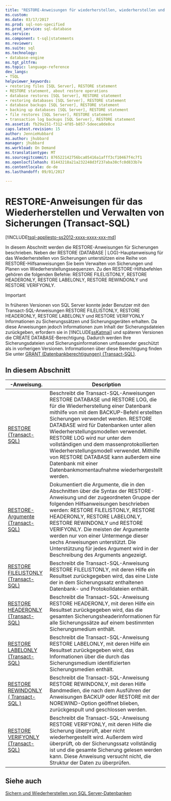 ```yaml
---
title: "RESTORE-Anweisungen für wiederherstellen, wiederherstellen und Verwalten von Sicherungen (T-SQL) | Microsoft Docs"
ms.custom: 
ms.date: 03/17/2017
ms.prod: sql-non-specified
ms.prod_service: sql-database
ms.service: 
ms.component: t-sql|statements
ms.reviewer: 
ms.suite: sql
ms.technology:
- database-engine
ms.tgt_pltfrm: 
ms.topic: language-reference
dev_langs:
- TSQL
helpviewer_keywords:
- restoring files [SQL Server], RESTORE statement
- RESTORE statement, about restore operations
- database restores [SQL Server], RESTORE statement
- restoring databases [SQL Server], RESTORE statement
- database backups [SQL Server], RESTORE statement
- backing up databases [SQL Server], RESTORE statement
- file restores [SQL Server], RESTORE statement
- transaction log backups [SQL Server], RESTORE statement
ms.assetid: fb29a151-f312-4f85-b857-5deeca0de8ce
caps.latest.revision: 15
author: JennieHubbard
ms.author: jhubbard
manager: jhubbard
ms.workload: On Demand
ms.translationtype: MT
ms.sourcegitcommit: 876522142756bca05416a1afff3cf10467f4c7f1
ms.openlocfilehash: 81443218a21a232248d3f237aba38cfc0d833b7e
ms.contentlocale: de-de
ms.lasthandoff: 09/01/2017

---
```

# <a name="restore-statements-for-restoring-recovering-and-managing-backups-transact-sql"></a>RESTORE-Anweisungen für das Wiederherstellen und Verwalten von Sicherungen (Transact-SQL)
[!INCLUDE[tsql-appliesto-ss2012-xxxx-xxxx-xxx-md](../../includes/tsql-appliesto-ss2012-xxxx-xxxx-xxx-md.md)]

  In diesem Abschnitt werden die RESTORE-Anweisungen für Sicherungen beschrieben. Neben der RESTORE {DATABASE | LOG}-Hauptanweisung für das Wiederherstellen von Sicherungen unterstützen eine Reihe von RESTORE-Hilfsanweisungen Sie beim Verwalten von Sicherungen und Planen von Wiederherstellungssequenzen. Zu den RESTORE-Hilfsbefehlen gehören die folgenden Befehle: RESTORE FILELISTONLY, RESTORE HEADERONLY, RESTORE LABELONLY, RESTORE REWINDONLY und RESTORE VERIFYONLY.  
  
> [!IMPORTANT]  
>  In früheren Versionen von SQL Server konnte jeder Benutzer mit den Transact-SQL-Anweisungen RESTORE FILELISTONLY, RESTORE HEADERONLY, RESTORE LABELONLY und RESTORE VERIFYONLY Informationen zu Sicherungssätzen und Sicherungsgeräten erhalten. Da diese Anweisungen jedoch Informationen zum Inhalt der Sicherungsdateien zurückgeben, erfordern sie in [!INCLUDE[ssKatmai](../../includes/sskatmai-md.md)] und späteren Versionen die CREATE DATABASE-Berechtigung. Dadurch werden Ihre Sicherungsdateien und Sicherungsinformationen umfassender geschützt als in vorherigen Versionen. Informationen über diese Berechtigung finden Sie unter [GRANT (Datenbankberechtigungen) &#40;Transact-SQL&#41;](../../t-sql/statements/grant-database-permissions-transact-sql.md).  
  
## <a name="in-this-section"></a>In diesem Abschnitt  
  
|-Anweisung.|Description|  
|---------------|-----------------|  
|[RESTORE &#40;Transact-SQL&#41;](../../t-sql/statements/restore-statements-transact-sql.md)|Beschreibt die Transact-SQL-Anweisungen RESTORE DATABASE und RESTORE LOG, die für die Wiederherstellung einer Datenbank mithilfe von mit dem BACKUP-Befehl erstellten Sicherungen verwendet werden. RESTORE DATABASE wird für Datenbanken unter allen Wiederherstellungsmodellen verwendet. RESTORE LOG wird nur unter dem vollständigen und dem massenprotokollierten Wiederherstellungsmodell verwendet. Mithilfe von RESTORE DATABASE kann außerdem eine Datenbank mit einer Datenbankmomentaufnahme wiederhergestellt werden.|  
|[RESTORE-Argumente &#40;Transact-SQL&#41;](../../t-sql/statements/restore-statements-arguments-transact-sql.md)|Dokumentiert die Argumente, die in den Abschnitten über die Syntax der RESTORE-Anweisung und der zugeordneten Gruppe der folgenden Hilfsanweisungen beschrieben werden: RESTORE FILELISTONLY, RESTORE HEADERONLY, RESTORE LABELONLY, RESTORE REWINDONLY und RESTORE VERIFYONLY. Die meisten der Argumente werden nur von einer Untermenge dieser sechs Anweisungen unterstützt. Die Unterstützung für jedes Argument wird in der Beschreibung des Arguments angezeigt.|  
|[RESTORE FILELISTONLY &#40;Transact-SQL&#41;](../../t-sql/statements/restore-statements-filelistonly-transact-sql.md)|Beschreibt die Transact-SQL-Anweisung RESTORE FILELISTONLY, mit deren Hilfe ein Resultset zurückgegeben wird, das eine Liste der in dem Sicherungssatz enthaltenen Datenbank- und Protokolldateien enthält.|  
|[RESTORE HEADERONLY &#40;Transact-SQL&#41;](../../t-sql/statements/restore-statements-headeronly-transact-sql.md)|Beschreibt die Transact-SQL-Anweisung RESTORE HEADERONLY, mit deren Hilfe ein Resultset zurückgegeben wird, das die gesamten Sicherungsheaderinformationen für alle Sicherungssätze auf einem bestimmten Sicherungsmedium enthält.|  
|[RESTORE LABELONLY &#40;Transact-SQL&#41;](../../t-sql/statements/restore-statements-labelonly-transact-sql.md)|Beschreibt die Transact-SQL-Anweisung RESTORE LABELONLY, mit deren Hilfe ein Resultset zurückgegeben wird, das Informationen über die durch das Sicherungsmedium identifizierten Sicherungsmedien enthält.|  
|[RESTORE REWINDONLY &#40; Transact-SQL &#41;](../../t-sql/statements/restore-statements-rewindonly-transact-sql.md)|Beschreibt die Transact-SQL-Anweisung RESTORE REWINDONLY, mit deren Hilfe Bandmedien, die nach dem Ausführen der Anweisungen BACKUP oder RESTORE mit der NOREWIND-Option geöffnet blieben, zurückgespult und geschlossen werden.|  
|[RESTORE VERIFYONLY &#40;Transact-SQL&#41;](../../t-sql/statements/restore-statements-verifyonly-transact-sql.md)|Beschreibt die Transact-SQL-Anweisung RESTORE VERIFYONLY, mit deren Hilfe die Sicherung überprüft, aber nicht wiederhergestellt wird. Außerdem wird überprüft, ob der Sicherungssatz vollständig ist und die gesamte Sicherung gelesen werden kann. Diese Anweisung versucht nicht, die Struktur der Daten zu überprüfen.|  
  
## <a name="see-also"></a>Siehe auch  
 [Sichern und Wiederherstellen von SQL Server-Datenbanken](../../relational-databases/backup-restore/back-up-and-restore-of-sql-server-databases.md)  
  
  

